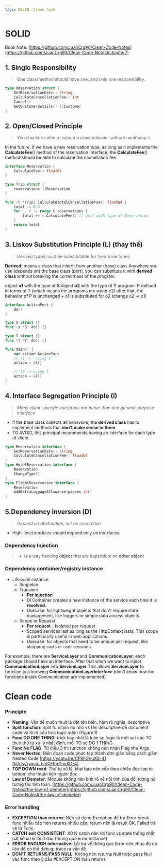 ```yaml
---
tags: SOLID, Clean Code
---
```

# SOLID

Book Note: [https://github.com/JuanCrg90/Clean-Code-Notes](https://github.com/JuanCrg90/Clean-Code-Notes#chapter7)

## 1. Single Responsibility
> One class/method should have one, and only one responsibility.

```go
type Reservation struct {
	GetReservationDate() string
	CalculateCancellationFee() int
	Cancel()
	GetCustomerDetails() []Customer
}
```

## 2. Open/Closed Principle
> You should be able to extend a class behavior without modifying it.

In the future, if we have a new reservation type, as long as it implements the **CalculateFee**() method of the reservation interface, the **CalculateFee**() method should be able to calculate the cancellation fee.
```go
interface Reservation {
	CalculateFee() float64
}

type Trip struct {
	reservations []Reservation
}

func (t *Trip) CalculateTotalCancellationFee() float64 {
	total := 0.0
	for _, r := range t.reservations {
		total += r.CalculateFee() // diff with type of Reservation
	}
	return total
}
```

## 3. Liskov Substitution Principle (L) (thay thế)
> Derived types must be substitutable for their base types

**Derived**: means a class that inherit from another (base) class
Anywhere you use (depends on) the base class (port), you can substitute it with **derived class** without breaking the correctness of the program.

object **o1** with the type of **S**
object **o2** with the type of **T**
program: P defined in terms of T (which means the programs are using o2)
after that, the behavior of P is unchanged + o1 is substituted for o2 (change o2 → o1)
```go
interface ActionPort {
	do()
}

type S struct {}
func (s *S) do() {}

type T struct {}
func (t *T) do() {}

func main() {
	var action ActionPort
	// t1 ->  using S
	action = &S{}

	// t2 -> using T
	action = &T{}
}
```

## 4. Interface Segregation Principle (I)
> _Many client-specific interfaces are better than one general-purpose interface_

- If the base class collects all behaviors, the **derived class** has to implement methods that **don’t make sense to them**
- TO AVOID, this principal recommends having an interface for each type of client.
```go
type Reservation interface {
	GetReservationDate() string
	CalculateCancellationFee() float64
}
type HotelReservation interface {
	Reservation
	ChangeType()
}
type FlightReservation interface {
	Reservation
	AddExtraLuggageAllowance(pieces int)
}
```

## 5.Dependency inversion (D)
> _Depend on abstraction, not on concretion_
- High-level modules should depend only on interfaces.

### Dependency Injection
> - is a way handing **object** that are dependent on **other object**

### Dependency container/registry instance
- Lifecycle instance
	- Singleton
	- Transient
		- **Per Injection**
		- DI Container creates a new instance of the service each time it is **resolved**.
		- Usecase: for lightweight objects that don't require state management, like loggers or simple data access objects.
	- Scope or Request
		- **Per request** - Isolated per request
		- Scoped services last as long as the HttpContext lasts. This scope is particularly useful in web applications.
		- Usecase: for objects that need to be unique per request, like shopping carts or user sessions.


For example, there are **ServiceLayer** and **CommunicationLayer**, each package should have an interface. After that when we want to inject **CommunicationLayer** into **ServiceLayer**
This allows **ServiceLayer** to function just knowing **CommunicationLayerInterface** (don’t know how the functions inside Communication are implemented)

# Clean code
### Principle
- **Naming**: Vấn đề muôn thuở là đặt tên biến, hàm rõ nghĩa, descriptive
- **Split function**: Split function đủ nhỏ vs tên descriptive để document code và lộ rõ cấu trúc logic sườn (Figure.1)
- **Func DO ONE THING**: trick hay nhất là luôn sn logic là một set các TO theo thứ tự xử lý nhất định, mỗi TO sẽ DO 1 THING.
- **Func No FLAG**: Từ điều 3 thì function không nên nhận Flag như Args.
- **Never Nested**: Biến đoạn code phức tạp thành đơn giản bằng cách giảm Nested Code
[https://youtu.be/CFRhGnuXG-4](https://youtu.be/CFRhGnuXG-4)
- **TOP DOWN read**: Thứ tự xử lý, khai báo nên xếp theo chiều đọc top to bottom cho thuận tiện người đọc
- **Law of Demeter:** Module không nên biết rõ về nội tình của đối tượng nó tương tác tính toán. [https://github.com/JuanCrg90/Clean-Code-Notes#the-law-of-demeter](https://github.com/JuanCrg90/Clean-Code-Notes#the-law-of-demeter)

### Error handling
- **EXCEPTION** **than returns**: Nên sử dụng Exception để trả Error break func nhiều cấp hơn returns nhiều cấp, return nên là result OK, Failed trả về từ Func.
- **CATCH** **exit** **CONSISTENT**: Xử lý catch nên rời func vs state thống nhất bất kể xử lý lỗi ở đâu (thông qua error instance)
- **ERROR** **ENOUGH** **informative**: Lỗi trả về thông qua Error nên chứa đủ dữ liệu để có thể debug, trace ra vấn đề.
- **DON'T** **RETURNS**/**PASS** **NULL**: Không nên returns Null hoặc pass Null vào func theo ý đầu #EXCEPTION than returns